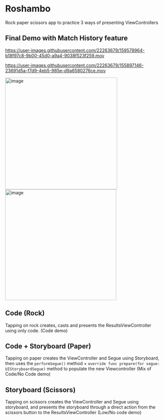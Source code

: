 # Roshambo
Rock paper scissors app to practice 3 ways of presenting ViewControllers

## Final Demo with Match History feature
https://user-images.githubusercontent.com/22263679/159578964-b18f97c8-9b00-45d0-a9a4-9038f523f259.mov


https://user-images.githubusercontent.com/22263679/155897146-23691d5a-f7d9-4eb5-985e-d9a6580276ce.mov

<img width="358" alt="image" src="https://user-images.githubusercontent.com/22263679/155044569-288799db-884b-41b5-b00b-bfb5b56298aa.png">
<img width="355" alt="image" src="https://user-images.githubusercontent.com/22263679/155044587-95d00e9e-1cd8-4bc3-9953-956c7aa018f4.png">


## Code (Rock)
Tapping on rock creates, casts and presents the ResultsViewController using only code. (Code demo)

## Code + Storyboard (Paper)
Tapping on paper creates the ViewController and Segue using Storyboard, then uses the `performSegue()` method + `override func prepare(for segue: UIStoryboardSegue)` method to populate the new Viewcontroller (Mix of Code/No Code demo)

## Storyboard (Scissors)
Tapping on scissors creates the ViewController and Segue using storyboard, and presents the storyboard through a direct action from the scissors button to the ResultsViewController (Low/No code demo)





